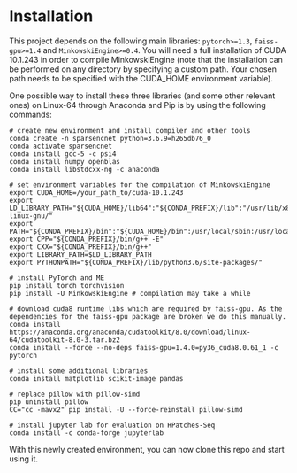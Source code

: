 # Installation

This project depends on the following main libraries: `pytorch>=1.3`, `faiss-gpu>=1.4` and `MinkowskiEngine>=0.4`. You will need a full installation of CUDA 10.1.243 in order to compile MinkowskiEngine (note that the installation can be performed on any directory by specifying a custom path. Your chosen path needs to be specified with the CUDA_HOME environment variable). 

One possible way to install these three libraries (and some other relevant ones) on Linux-64 through Anaconda and Pip is by using the following commands:

```
# create new environment and install compiler and other tools
conda create -n sparsencnet python=3.6.9=h265db76_0
conda activate sparsencnet
conda install gcc-5 -c psi4
conda install numpy openblas
conda install libstdcxx-ng -c anaconda

# set environment variables for the compilation of MinkowskiEngine
export CUDA_HOME=/your_path_to/cuda-10.1.243
export LD_LIBRARY_PATH="${CUDA_HOME}/lib64":"${CONDA_PREFIX}/lib":"/usr/lib/x86_64-linux-gnu/"
export PATH="${CONDA_PREFIX}/bin":"${CUDA_HOME}/bin":/usr/local/sbin:/usr/local/bin:/usr/sbin:/usr/bin:/sbin:/bin
export CPP="${CONDA_PREFIX}/bin/g++ -E"
export CXX="${CONDA_PREFIX}/bin/g++"
export LIBRARY_PATH=$LD_LIBRARY_PATH
export PYTHONPATH="${CONDA_PREFIX}/lib/python3.6/site-packages/"

# install PyTorch and ME
pip install torch torchvision
pip install -U MinkowskiEngine # compilation may take a while

# download cuda8 runtime libs which are required by faiss-gpu. As the dependencies for the faiss-gpu package are broken we do this manually.
conda install https://anaconda.org/anaconda/cudatoolkit/8.0/download/linux-64/cudatoolkit-8.0-3.tar.bz2
conda install --force --no-deps faiss-gpu=1.4.0=py36_cuda8.0.61_1 -c pytorch

# install some additional libraries
conda install matplotlib scikit-image pandas

# replace pillow with pillow-simd
pip uninstall pillow
CC="cc -mavx2" pip install -U --force-reinstall pillow-simd

# install jupyter lab for evaluation on HPatches-Seq
conda install -c conda-forge jupyterlab

```

With this newly created environment, you can now clone this repo and start using it.
